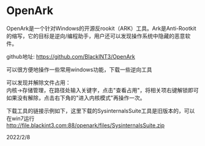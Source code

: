 # OpenArk

OpenArk是一个针对Windows的开源反rookit（ARK）工具。Ark是Anti-Rootkit的缩写，它的目标是逆向/编程助手，用户还可以发现操作系统中隐藏的恶意软件。  

github地址: https://github.com/BlackINT3/OpenArk  

可以很方便地操作一些常用windows功能，下载一些逆向工具  

可以发现并解除文件占用：  
内核->存储管理，在路径处输入关键字，点击"查看占用"，将相关项右键解锁即可  
如果没有解除，点击右下角的"进入内核模式"再操作一次。  

下载工具的链接示例如下，这里下载的SysinternalsSuite工具是旧版本的，可以在win7运行  
http://file.blackint3.com:88/openark/files/SysinternalsSuite.zip  


2022/2/8  
